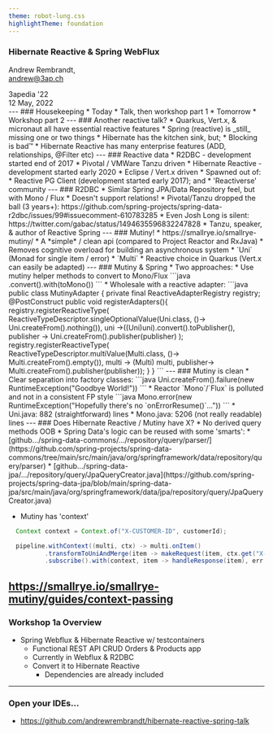 ```yaml
---
theme: robot-lung.css
highlightTheme: foundation
---
```

### Hibernate Reactive & Spring WebFlux

Andrew Rembrandt,<br>andrew@3ap.ch

<div id="bottom-right">
3apedia '22<br/>
12 May, 2022
</div>
---
### Housekeeping
* Today
  * Talk, then workshop part 1
* Tomorrow
  * Workshop part 2
---
### Another reactive talk?
* Quarkus, Vert.x, & micronaut all have essential reactive features
* Spring (reactive) is _still_ missing one or two things
* Hibernate has the kitchen sink, but;
  * Blocking is bad™
* Hibernate Reactive has many enterprise features (ADD, relationships, @Filter etc)
---
### Reactive data
* R2DBC - development started end of 2017
  * Pivotal / VMWare Tanzu driven
* Hibernate Reactive - development started early 2020
    * Eclipse / Vert.x driven
    * Spawned out of:
      * Reactive PG Client (development started early 2017); and
      * 'Reactiverse' community
---
### R2DBC
* Similar Spring JPA/Data Repository feel, but with Mono / Flux
  * Doesn't support relations!
    * Pivotal/Tanzu dropped the ball (3 years+): https://github.com/spring-projects/spring-data-r2dbc/issues/99#issuecomment-610783285
    * Even Josh Long is silent: https://twitter.com/gabac/status/1494635596832247828
      * Tanzu, speaker, & author of Reactive Spring
---
### Mutiny!
* https://smallrye.io/smallrye-mutiny/
* A *simple* / clean api (compared to Project Reactor and RxJava)
  * Removes cognitive overload for building an asynchronous system
  * `Uni` (Monad for single item / error)
  * `Multi`
* Reactive choice in Quarkus (Vert.x can easily be adapted)
---
### Mutiny & Spring
* Two approaches:
  * Use mutiny helper methods to convert to Mono/Flux
```java
<myUni>.convert().with(toMono())
```
  * Wholesale with a reactive adapter:
```java
public class MutinyAdapter {
    private final ReactiveAdapterRegistry registry;
    @PostConstruct
    public void registerAdapters(){
        registry.registerReactiveType(
            ReactiveTypeDescriptor.singleOptionalValue(Uni.class,
            ()-> Uni.createFrom().nothing()),
            uni ->((Uni<?>)uni).convert().toPublisher(),
            publisher ->  Uni.createFrom().publisher(publisher)
        );
        registry.registerReactiveType(
            ReactiveTypeDescriptor.multiValue(Multi.class, ()-> Multi.createFrom().empty()),
            multi -> (Multi<?>) multi,
            publisher-> Multi.createFrom().publisher(publisher));
    }
}
```
---
### Mutiny is clean
* Clear separation into factory classes:
```java
  Uni.createFrom().failure(new RuntimeException("Goodbye World!"))
```
* Reactor `Mono`/`Flux` is polluted and not in a consistent FP style
```java
  Mono.error(new RuntimeException("Hopefully there's no `onErrorResume()`..."))
```
  * Uni.java: 882 (straightforward) lines
  * Mono.java: 5206 (not really readable) lines
---
### Does Hibernate Reactive / Mutiny have X?
* No derived query methods OOB
  * Spring Data's logic can be reused with some 'smarts':
    * [github.../spring-data-commons/.../repository/query/parser/](https://github.com/spring-projects/spring-data-commons/tree/main/src/main/java/org/springframework/data/repository/query/parser)
    * [github.../spring-data-jpa/.../repository/query/JpaQueryCreator.java](https://github.com/spring-projects/spring-data-jpa/blob/main/spring-data-jpa/src/main/java/org/springframework/data/jpa/repository/query/JpaQueryCreator.java)

* Mutiny has 'context'
```java
  Context context = Context.of("X-CUSTOMER-ID", customerId);

  pipeline.withContext((multi, ctx) -> multi.onItem()
          .transformToUniAndMerge(item -> makeRequest(item, ctx.get("X-CUSTOMER-ID"))))
          .subscribe().with(context, item -> handleResponse(item), err -> handleFailure(err));
```
https://smallrye.io/smallrye-mutiny/guides/context-passing
---
### Workshop 1a Overview
* Spring Webflux & Hibernate Reactive w/ testcontainers
  * Functional REST API CRUD Orders & Products app
  * Currently in Webflux & R2DBC
  * Convert it to Hibernate Reactive
    * Dependencies are already included
---
### Open your IDEs...
* https://github.com/andrewrembrandt/hibernate-reactive-spring-talk

